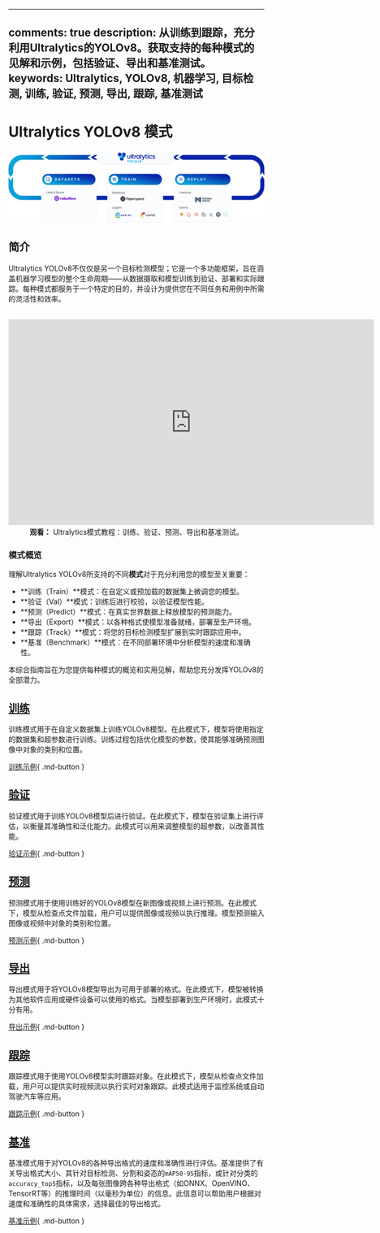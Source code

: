 ______________________________________________________________________

## comments: true description: 从训练到跟踪，充分利用Ultralytics的YOLOv8。获取支持的每种模式的见解和示例，包括验证、导出和基准测试。 keywords: Ultralytics, YOLOv8, 机器学习, 目标检测, 训练, 验证, 预测, 导出, 跟踪, 基准测试

# Ultralytics YOLOv8 模式

<img width="1024" src="https://github.com/ultralytics/assets/raw/main/yolov8/banner-integrations.png" alt="Ultralytics YOLO生态系统及整合">

## 简介

Ultralytics YOLOv8不仅仅是另一个目标检测模型；它是一个多功能框架，旨在涵盖机器学习模型的整个生命周期——从数据摄取和模型训练到验证、部署和实际跟踪。每种模式都服务于一个特定的目的，并设计为提供您在不同任务和用例中所需的灵活性和效率。

<p align="center">
  <br>
  <iframe width="720" height="405" src="https://www.youtube.com/embed/j8uQc0qB91s?si=dhnGKgqvs7nPgeaM"
    title="YouTube video player" frameborder="0"
    allow="accelerometer; autoplay; clipboard-write; encrypted-media; gyroscope; picture-in-picture; web-share"
    allowfullscreen>
  </iframe>
  <br>
  <strong>观看：</strong> Ultralytics模式教程：训练、验证、预测、导出和基准测试。
</p>

### 模式概览

理解Ultralytics YOLOv8所支持的不同**模式**对于充分利用您的模型至关重要：

- \*\*训练（Train）\*\*模式：在自定义或预加载的数据集上微调您的模型。
- \*\*验证（Val）\*\*模式：训练后进行校验，以验证模型性能。
- \*\*预测（Predict）\*\*模式：在真实世界数据上释放模型的预测能力。
- \*\*导出（Export）\*\*模式：以各种格式使模型准备就绪，部署至生产环境。
- \*\*跟踪（Track）\*\*模式：将您的目标检测模型扩展到实时跟踪应用中。
- \*\*基准（Benchmark）\*\*模式：在不同部署环境中分析模型的速度和准确性。

本综合指南旨在为您提供每种模式的概览和实用见解，帮助您充分发挥YOLOv8的全部潜力。

## [训练](train.md)

训练模式用于在自定义数据集上训练YOLOv8模型。在此模式下，模型将使用指定的数据集和超参数进行训练。训练过程包括优化模型的参数，使其能够准确预测图像中对象的类别和位置。

[训练示例](train.md){ .md-button }

## [验证](val.md)

验证模式用于训练YOLOv8模型后进行验证。在此模式下，模型在验证集上进行评估，以衡量其准确性和泛化能力。此模式可以用来调整模型的超参数，以改善其性能。

[验证示例](val.md){ .md-button }

## [预测](predict.md)

预测模式用于使用训练好的YOLOv8模型在新图像或视频上进行预测。在此模式下，模型从检查点文件加载，用户可以提供图像或视频以执行推理。模型预测输入图像或视频中对象的类别和位置。

[预测示例](predict.md){ .md-button }

## [导出](export.md)

导出模式用于将YOLOv8模型导出为可用于部署的格式。在此模式下，模型被转换为其他软件应用或硬件设备可以使用的格式。当模型部署到生产环境时，此模式十分有用。

[导出示例](export.md){ .md-button }

## [跟踪](track.md)

跟踪模式用于使用YOLOv8模型实时跟踪对象。在此模式下，模型从检查点文件加载，用户可以提供实时视频流以执行实时对象跟踪。此模式适用于监控系统或自动驾驶汽车等应用。

[跟踪示例](track.md){ .md-button }

## [基准](benchmark.md)

基准模式用于对YOLOv8的各种导出格式的速度和准确性进行评估。基准提供了有关导出格式大小、其针对目标检测、分割和姿态的`mAP50-95`指标，或针对分类的`accuracy_top5`指标，以及每张图像跨各种导出格式（如ONNX、OpenVINO、TensorRT等）的推理时间（以毫秒为单位）的信息。此信息可以帮助用户根据对速度和准确性的具体需求，选择最佳的导出格式。

[基准示例](benchmark.md){ .md-button }
